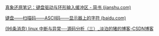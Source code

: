 [真象还原笔记：键盘驱动与环形输入缓冲区 - 简书 (jianshu.com)](https://www.jianshu.com/p/ff65a1ca6954)

[键盘——扫描码——ASCII码——显示器上的字符 (baidu.com)](https://baijiahao.baidu.com/s?id=1694086614934809141&wfr=spider&for=pc)

[(96条消息) linux 中断与异常---源码分析（三）_淡泊的猪的博客-CSDN博客](https://blog.csdn.net/whuzm08/article/details/80097186)